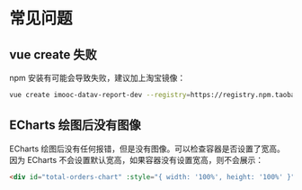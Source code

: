 # 常见问题

## vue create 失败

npm 安装有可能会导致失败，建议加上淘宝镜像：

```bash
vue create imooc-datav-report-dev --registry=https://registry.npm.taobao.org
```

## ECharts 绘图后没有图像

ECharts 绘图后没有任何报错，但是没有图像。可以检查容器是否设置了宽高。因为 ECharts 不会设置默认宽高，如果容器没有设置宽高，则不会展示：

```html
<div id="total-orders-chart" :style="{ width: '100%', height: '100%' }" />
```

